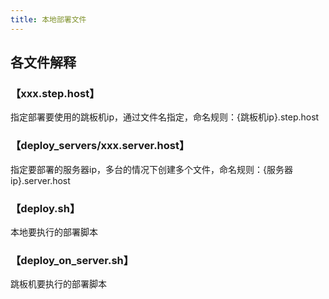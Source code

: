 ```yaml
---
title: 本地部署文件
---
```


##
## **各文件解释**

### **【xxx.step.host】**

指定部署要使用的跳板机ip，通过文件名指定，命名规则：{跳板机ip}.step.host

### **【deploy_servers/xxx.server.host】**

指定要部署的服务器ip，多台的情况下创建多个文件，命名规则：{服务器ip}.server.host

### **【deploy.sh】**

本地要执行的部署脚本

### **【deploy_on_server.sh】**

跳板机要执行的部署脚本